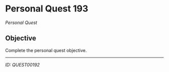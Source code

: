 # Personal Quest 193

*Personal Quest*

## Objective
Complete the personal quest objective.

---
*ID: QUEST00192*